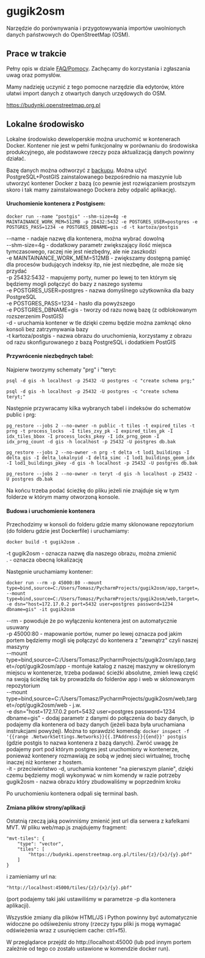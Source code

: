 # gugik2osm
Narzędzie do porównywania i przygotowywania importów uwolnionych danych państwowych do OpenStreetMap (OSM). 

## Prace w trakcie

Pełny opis w dziale [FAQ/Pomocy](https://budynki.openstreetmap.org.pl/help.html). Zachęcamy do korzystania i zgłaszania uwag oraz pomysłów.

Mamy nadzieję uczynić z tego pomocne narzędzie dla edytorów, które ułatwi import danych z otwartych danych urzędowych do OSM.

https://budynki.openstreetmap.org.pl

## Lokalne środowisko

Lokalne środowisko deweloperskie można uruchomić w kontenerach Docker. Kontener nie jest w pełni funkcjonalny w porównaniu do środowiska produkcyjnego, ale podstawowe rzeczy poza aktualizacją danych powinny działać.

Bazę danych można odtworzyć z [backupu](https://budynki.openstreetmap.org.pl/dane/dbbackup/).
Można użyć PostgreSQL+PostGIS zainstalowanego bezpośrednio na maszynie lub utworzyć kontener Docker z bazą (co pewnie jest rozwiązaniem prostszym skoro i tak mamy zainstalowanego Dockera żeby odpalić aplikację).

#### Uruchomienie kontenera z Postgisem:
```
docker run --name "postgis" --shm-size=4g -e MAINTAINANCE_WORK_MEM=512MB -p 25432:5432 -e POSTGRES_USER=postgres -e POSTGRES_PASS=1234 -e POSTGRES_DBNAME=gis -d -t kartoza/postgis
```
--name - nadaje nazwę dla kontenera, można wybrać dowolną  
--shm-size=4g - dodatkowy parametr zwiększający ilość miejsca tymczasowego, raczej nie jest niezbędny, ale nie zaszkodzi  
-e MAINTAINANCE_WORK_MEM=512MB - zwiększamy dostępną pamięć dla procesów budujących indeksy itp, nie jest niezbędne, ale może się przydać  
-p 25432:5432 - mapujemy porty, numer po lewej to ten którym się będziemy mogli połączyć do bazy z naszego systemu  
-e POSTGRES_USER=postgres - nazwa domyślnego użytkownika dla bazy PostgreSQL  
-e POSTGRES_PASS=1234 - hasło dla powyższego  
-e POSTGRES_DBNAME=gis - tworzy od razu nową bazę (z odblokowanym rozszerzenim PostGIS)  
-d - uruchamia kontener w tle dzięki czemu będzie można zamknąć okno konsoli bez zatrzymywania bazy  
-t kartoza/postgis - nazwa obrazu do uruchomienia, korzystamy z obrazu od razu skonfigurowanego z bazą PostgreSQL i dodatkiem PostGIS  

#### Przywrócenie niezbędnych tabel:
Najpierw tworzymy schematy "prg" i "teryt:
```
psql -d gis -h localhost -p 25432 -U postgres -c "create schema prg;"
```
```
psql -d gis -h localhost -p 25432 -U postgres -c "create schema teryt;"
```
Następnie przywracamy kilka wybranych tabel i indeksów do schematów public i prg:
```
pg_restore --jobs 2 --no-owner -n public -t tiles -t expired_tiles -t prng -t process_locks  -I tiles_zxy_pk -I expired_tiles_pk -I idx_tiles_bbox -I process_locks_pkey -I idx_prng_geom -I idx_prng_count -d gis -h localhost -p 25432 -U postgres db.bak
```
```
pg_restore --jobs 2 --no-owner -n prg -t delta -t lod1_buildings -I delta_gis -I delta_lokalnyid -I delta_simc -I lod1_buildings_geom_idx -I lod1_buildings_pkey -d gis -h localhost -p 25432 -U postgres db.bak
```
```
pg_restore --jobs 2 --no-owner -n teryt -d gis -h localhost -p 25432 -U postgres db.bak
```
Na końcu trzeba podać ścieżkę do pliku jeżeli nie znajduje się w tym folderze w którym mamy otworzoną konsole.

#### Budowa i uruchomienie kontenera
Przechodzimy w konsoli do folderu gdzie mamy sklonowane repozytorium (do folderu gdzie jest Dockerfile) i uruchamiamy:
```
docker build -t gugik2osm .
```
-t gugik2osm - oznacza nazwę dla naszego obrazu, można zmienić  
. - oznacza obecną lokalizację  

Następnie uruchamiamy kontener:
```
docker run --rm -p 45000:80 --mount type=bind,source=C:/Users/Tomasz/PycharmProjects/gugik2osm/app,target=/opt/gugik2osm/app --mount type=bind,source=C:/Users/Tomasz/PycharmProjects/gugik2osm/web,target=/opt/gugik2osm/web -e dsn="host=172.17.0.2 port=5432 user=postgres password=1234 dbname=gis" -it gugik2osm
```
--rm - powoduje że po wyłączeniu kontenera jest on automatycznie usuwany  
-p 45000:80 - mapowanie portów, numer po lewej oznacza pod jakim portem będziemy mogli się połączyć do kontenera z "zewnątrz" czyli naszej maszyny  
--mount type=bind,source=C:/Users/Tomasz/PycharmProjects/gugik2osm/app,target=/opt/gugik2osm/app - montuje katalog z naszej maszyny w określonym miejscu w kontenerze, trzeba podawać ścieżki absolutne, zmień lewą część na swoją ścieżkę tak by prowadziła do folderów app i web w sklonowanym repozytorium  
--mount type=bind,source=C:/Users/Tomasz/PycharmProjects/gugik2osm/web,target=/opt/gugik2osm/web - j.w.  
-e dsn="host=172.17.0.2 port=5432 user=postgres password=1234 dbname=gis" - dodaj parametr z danymi do połączenia do bazy danych, ip podajemy dla kontenera od bazy danych (jeżeli baza była uruchamiana instrukcjami powyżej). Można to sprawdzić komendą: 
```docker inspect -f '{{range .NetworkSettings.Networks}}{{.IPAddress}}{{end}}' postgis ``` (gdzie postgis to nazwa kontenera z bazą danych). Zwróć uwagę że podajemy port pod którym postgres jest uruchomiony w kontenerze, ponieważ kontenery rozmawiają ze sobą w jednej sieci wirtualnej, trochę inaczej niż kontener z hostem.  
-it - przeciwieństwo -d, uruchamia kontener "na pierwszym planie", dzięki czemu będziemy mogli wykonywać w nim komendy w razie potrzeby  
gugik2osm - nazwa obrazu który zbudowaliśmy w poprzednim kroku  

Po uruchomieniu kontenera odpali się terminal bash.

#### Zmiana plików strony/aplikacji
Ostatnią rzeczą jaką powinniśmy zmienić jest url dla serwera z kafelkami MVT.
W pliku web/map.js znajdujemy fragment:
```
"mvt-tiles": {
    "type": "vector",
    "tiles": [
        "https://budynki.openstreetmap.org.pl/tiles/{z}/{x}/{y}.pbf"
    ]
}
```
i zamieniamy url na:
```
"http://localhost:45000/tiles/{z}/{x}/{y}.pbf"
```
(port podajemy taki jaki ustawiliśmy w parametrze -p dla kontenera aplikacji).

Wszystkie zmiany dla plików HTML/JS i Python powinny być automatycznie widoczne po odśiweżeniu strony (rzeczy typu pliki js mogą wymagać odświeżenia wraz z usunięciem cache: ctrl+f5).

W przeglądarce przejdź do http://localhost:45000 (lub pod innym portem zależnie od tego co zostało ustawione w komendzie docker run).
